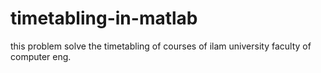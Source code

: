 # timetabling-in-matlab
this problem solve the timetabling of courses of ilam university faculty of computer eng.
